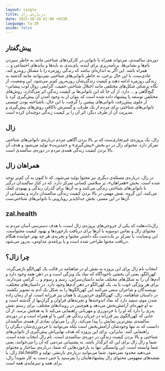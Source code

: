 ```yaml
---
layout: single
title: درباره‌ی زال
date: 2021-10-28 01:08 +0330
language: fa-IR
aside: false
---
```

## پیش‌گفتار

دوره‌ی سالمندی، می‌تواند همراه با ناتوانی در کارکردهای شناختی مانند به خاطر سپردن نام‌ها و نشانی‌ها، برنامه‌ریزی برای آینده، پای‌بندی به بایدها و نبایدهای اجتماعی و … همراه باشد. این اگر به اندازه‌ای نباشد که زندگی روزمره را با مشکل روبه‌رو کند، عادی‌ست. با این حال برخی، به خاطر ناتوانی‌های شناختی نمی‌توانند مانند گذشته به زندگی روزمره ادامه دهند و کیفیت زندگی‌شان روزبه‌روز کم‌تر می‌شود. این وضعیت، از نگاه پزشکی شکل‌های مختلفی مانند اختلال شناختی خفیف، آلزایمر، زوال لوب پیشانی-گیج‌گاهی و … دارد.
از آن جا که این ناتوانی‌ها بر کیفیت زندگی اثر می‌گذارد، روش‌های مختلفی توسعه یا پیشنهاد داده شده است که بتوان از به وجود آمدن آن پیش‌گیری کرد یا از جلوی پیش‌رفت ناتوانی‌های پیشین را گرفت.
با این حال، ناشناخته بودن چیستی ناتوانی‌های شناختی برای مردم از یک طرف، و گسترش ناکافی روش‌های پیش‌گیری و مدیریت آن از طرف دیگر، اثر آن را بر کیفیت زندگی دوچندان کرده است.

## زال
زال، یک پروژه‌ی غیرتجاری‌ست که بر بالا بردن آگاهی مردم درباره‌ی ناتوانی‌های شناختی تمرکز دارد. محتوای زال در دو بخش «پیش‌گیری» و «مدیریت» تولید می‌شود و هدف آن بالا بردن کیفیت زندگی همه‌ی مردم در دوره‌ی سالمندی است.

## همراهان زال
در زال، درباره‌ی مسئله‌ی دیگری نیز محتوا تولید می‌شود، که تا کنون به آن کم‌تر توجه شده است. بخش «همراهان»، بر سلامتی کسانی تمرکز دارد، که در کنار سالمندان درگیر با ناتوانی‌های شناختی زندگی می‌کنند و به آن‌ها برای گذران زندگی و بهبودی کمک می‌کنند. این گروه، نقش مهمی در بالا بردن کیفیت زندگی سالمندان دارند و پشتیبانی از آن‌ها در این مسیر، بخش جداناپذیر رویارویی با ناتوانی‌های شناختی‌ست.

## zal.health
زال‌دات‌هلث که یکی از خروجی‌های پروژه‌ی زال است، با هدف دسترسی آسان مردم به محتوای زال و تماس دوسویه با آن‌‌ها برای دریافت بازخوردها و بهبود کیفیت محتواست. این وبسایت، با تمرکز بر یک‌دست نگه داشتن محتوا و تجربه‌ی هر چه بهتر خواننده هنگام دریافت محتوا طراحی شده است و با برنامه‌ی مداومی، به‌روز می‌شود.

## چرا زال؟
انتخاب نام زال برای این پروژه به نقش او در شاهنامه در قالب یک کهن‌الگو بازمی‌گردد. کهن‌الگو، یعنی آن بخشی ناخودآگاه که نماد یک ویژگی است و در ذهن همه وجود دارد و آدم‌ها آن را به شکل‌های مختلف مانند داستان‌سرایی، رسم و رسوم و ... گرامی می‌دارند. برای هر ویژگی خوب یا بد، یک کهن‌الگو در ذهن آدم‌ها وجود دارد. در داستان‌های مختلف، نویسندگان و شاعران سعی می‌کنند این کهن‌الگوها را به شکل یک آدم به تصویر بکشند. در داستان شاهنامه، زال، کهن‌الگوی خردورزی یا همان پیر فرزانه است. او از زمان زاده شدن موی سفید دارد که نماد اندوخته‌ها و تجربه‌های فراوان و گران‌بها از گذشته است و به او چهره‌ای آرامش‌بخش می‌دهد و هم‌چنین در رویدادهای مختلف، برای رستم نقش پدری را دارد که او را با خردورزی و مهربانی راهنمایی می‌کند تا به هدفش برسد.
از آن جایی که کهن‌الگوی پیر فرزانه در جریان زندگی هر کس با او همراه است و در دوره‌ی سالمندی بیش‌ترین نمایش را پیدا می‌کند، زال را می‌توان نمادی از همه‌ی سالمندان دانست که نه تنها وجودشان آرامش‌بخش است بلکه می‌توانند با خردورزی‌شان دیگران را راهنمایی کنند.
بنابراین، برای این پروژه که هدف نهایی‌اش پیش‌گیری از ناتوانی‌های شناختی و بالا بردن کیفیت زندگی در دوره‌ی سالمندی است، نام زال انتخاب شده است.
شما و زال
زال برای این که اثرگذار باشد، به پشتیبانی مردمی که آن را می‌خوانند، یعنی شما وابسته است. این وابستگی تنها به بازخوردهایی که شما، درباره‌ی ساختار و محتوای زال، یا zal.health می‌دهید محدود نمی‌شود. شما می‌توانید درباره‌ی بازنشر، تولید و نقشه‌های مفهومی محتوای زال پیشنهادهایتان را بفرستید یا حتی دست به کار شوید! زال، برای همه و سرمایه‌ی همه است.